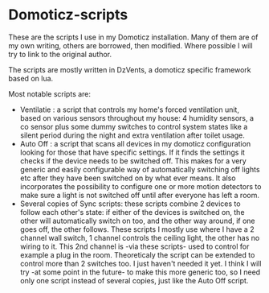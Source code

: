 # Domoticz-scripts

These are the scripts I use in my Domoticz installation. Many of them are of my own writing, others are borrowed, then modified. Where possible I will try to link to the original author.

The scripts are mostly written in DzVents, a domoticz specific framework based on lua.

Most notable scripts are:
 - Ventilatie : a script that controls my home's forced ventilation unit, based on various sensors throughout my house: 4 humidity sensors, a co sensor plus some dummy switches to control system states like a silent period during the night and extra ventilation after toilet usage.
 - Auto Off : a script that scans all devices in my domoticz configuration looking for those that have specific settings. If it finds the settings it checks if the device needs to be switched off. This makes for a very generic and easily configurable way of automatically switching off lights etc after they have been switched on by what ever means. It also incorporates the possibility to configure one or more motion detectors to make sure a light is not switched off until after everyone has left a room.
 - Several copies of Sync scripts: these scripts combine 2 devices to follow each other's state: if either of the devices is switched on, the other will automatically switch on too, and the other way around, if one goes off, the other follows. These scripts I mostly use where I have a 2 channel wall switch, 1 channel controls the ceiling light, the other has no wiring to it. This 2nd channel is -via these scripts- used to control for example a plug in the room. Theoreticaly the script can be extended to control more than 2 switches too. I just haven't needed it yet. I think I will try -at some point in the future- to make this more generic too, so I need only one script instead of several copies, just like the Auto Off script.
